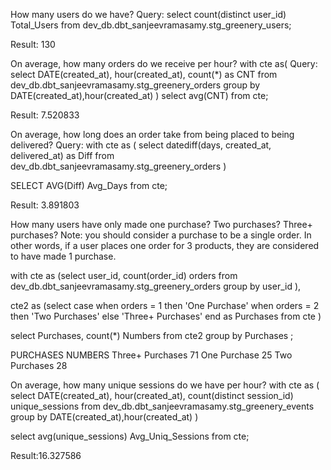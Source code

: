 How many users do we have?
Query: 
select 
    count(distinct user_id) Total_Users
from dev_db.dbt_sanjeevramasamy.stg_greenery_users;

Result: 130

On average, how many orders do we receive per hour?
with cte as(
Query:
select 
    DATE(created_at),
    hour(created_at), 
    count(*) as CNT
from dev_db.dbt_sanjeevramasamy.stg_greenery_orders
group by DATE(created_at),hour(created_at)
)
select 
    avg(CNT) 
from cte;

Result: 7.520833

On average, how long does an order take from being placed to being delivered?
Query:
with cte as (
select 
    datediff(days, created_at, delivered_at) as Diff 
from dev_db.dbt_sanjeevramasamy.stg_greenery_orders
)

SELECT AVG(Diff) Avg_Days from cte;

Result: 3.891803

How many users have only made one purchase? Two purchases? Three+ purchases?
Note: you should consider a purchase to be a single order. In other words, if a user places one order for 3 products, they are considered to have made 1 purchase.

with cte as
(select 
    user_id,
    count(order_id) orders 
from dev_db.dbt_sanjeevramasamy.stg_greenery_orders
group by user_id
 ),

cte2 as
(select
    case when orders = 1 then 'One Purchase'
    when orders = 2 then 'Two Purchases'
    else 'Three+ Purchases' end as Purchases 
from cte
) 

select 
    Purchases, 
    count(*) Numbers
from cte2
group by Purchases
 ;

PURCHASES	        NUMBERS
Three+ Purchases	71
One Purchase	    25
Two Purchases	    28

On average, how many unique sessions do we have per hour?
with cte as (
select 
    DATE(created_at),
    hour(created_at), 
    count(distinct session_id) unique_sessions
from dev_db.dbt_sanjeevramasamy.stg_greenery_events
group by DATE(created_at),hour(created_at)
)

select
    avg(unique_sessions) Avg_Uniq_Sessions
from cte;

Result:16.327586